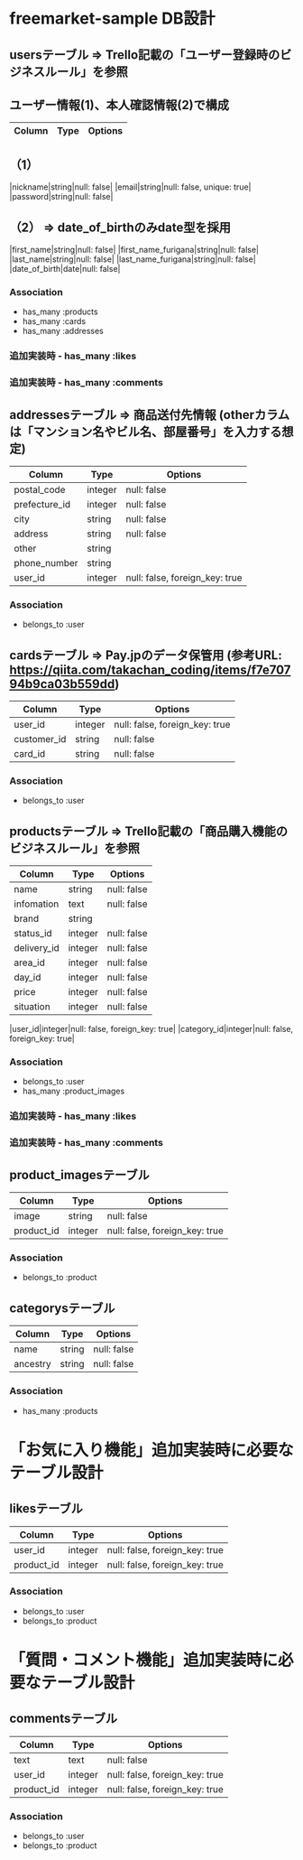 # freemarket-sample DB設計

## usersテーブル => Trello記載の「ユーザー登録時のビジネスルール」を参照
##                ユーザー情報(1)、本人確認情報(2)で構成
|Column|Type|Options|
|------|----|-------|
## （1）
|nickname|string|null: false|
|email|string|null: false, unique: true|
|password|string|null: false|
## （2） => date_of_birthのみdate型を採用
|first_name|string|null: false|
|first_name_furigana|string|null: false|
|last_name|string|null: false|
|last_name_furigana|string|null: false|
|date_of_birth|date|null: false|
### Association
- has_many :products
- has_many :cards
- has_many :addresses
### 追加実装時 - has_many :likes
### 追加実装時 - has_many :comments

## addressesテーブル => 商品送付先情報 (otherカラムは「マンション名やビル名、部屋番号」を入力する想定)
|Column|Type|Options|
|------|----|-------|
|postal_code|integer|null: false|
|prefecture_id|integer|null: false|
|city|string|null: false|
|address|string|null: false|
|other|string||
|phone_number|string||
|user_id|integer|null: false, foreign_key: true|
### Association
- belongs_to :user

## cardsテーブル => Pay.jpのデータ保管用 (参考URL: https://qiita.com/takachan_coding/items/f7e70794b9ca03b559dd)
|Column|Type|Options|
|------|----|-------|
|user_id|integer|null: false, foreign_key: true|
|customer_id|string|null: false|
|card_id|string|null: false|
### Association
- belongs_to :user

## productsテーブル => Trello記載の「商品購入機能のビジネスルール」を参照
|Column|Type|Options|
|------|----|-------|
|name|string|null: false|
|infomation|text|null: false|
|brand|string||
|status_id|integer|null: false|
|delivery_id|integer|null: false|
|area_id|integer|null: false|
|day_id|integer|null: false|
|price|integer|null: false|
|situation|integer|null: false|
<!-- situationカラムでは 出品中→1 / 売却済→0 でステータスを管理する -->
|user_id|integer|null: false, foreign_key: true|
|category_id|integer|null: false, foreign_key: true|
### Association
- belongs_to :user
- has_many :product_images
### 追加実装時 - has_many :likes
### 追加実装時 - has_many :comments

## product_imagesテーブル
|Column|Type|Options|
|------|----|-------|
|image|string|null: false|
|product_id|integer|null: false, foreign_key: true|
### Association
- belongs_to :product

## categorysテーブル
|Column|Type|Options|
|------|----|-------|
|name|string|null: false|
|ancestry|string|null: false|
### Association
- has_many :products

# 「お気に入り機能」追加実装時に必要なテーブル設計
## likesテーブル
|Column|Type|Options|
|------|----|-------|
|user_id|integer|null: false, foreign_key: true|
|product_id|integer|null: false, foreign_key: true|
### Association
- belongs_to :user
- belongs_to :product

# 「質問・コメント機能」追加実装時に必要なテーブル設計
## commentsテーブル
|Column|Type|Options|
|------|----|-------|
|text|text|null: false|
|user_id|integer|null: false, foreign_key: true|
|product_id|integer|null: false, foreign_key: true|
### Association
- belongs_to :user
- belongs_to :product